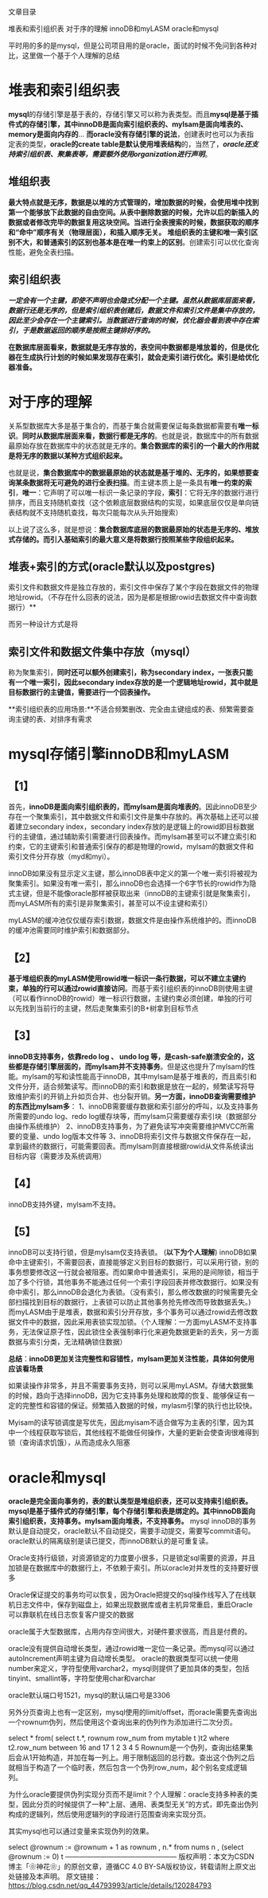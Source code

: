 文章目录

堆表和索引组织表
对于序的理解
innoDB和myLASM
oracle和mysql

平时用的多的是mysql，但是公司项目用的是oracle，面试的时候不免问到各种对比，这里做一个基于个人理解的总结

# 堆表和索引组织表

**mysql**的存储引擎是基于表的，存储引擎又可以称为表类型。而且**mysql是基于插件式的存储引擎，其中innoDB是面向索引组织表的、mylsam是面向堆表的、memory是面向内存的**…
**而oracle没有存储引擎的说法**，创建表时也可以为表指定表的类型，**oracle的create table是默认使用堆表结构**的，当然了，***oracle还支持索引组织表、聚集表等，需要额外使用organization进行声明***。

[^Tips]: 之前我一直先入为主，认为索引组织表是主要的表类型。其实堆表是使用最多的，mysql最早默认存储引擎mylsam也是基于堆表的。postgreSQL也是完全面向堆表的

## **堆组织表**

**最大特点就是无序，数据是以堆的方式管理的，增加数据的时候，会使用堆中找到第一个能够放下此数据的自由空间。从表中删除数据的时候，允许以后的新插入的数据或者修改完毕的数据复用这块空间。当进行全表搜索的时候，数据获取的顺序和“命中”顺序有关（物理层面），和插入顺序无关。**
**堆组织表的主键和唯一索引区别不大，和普通索引的区别也基本是在唯一约束上的区别**。创建索引可以优化查询性能，避免全表扫描。

## **索引组织表** 

  ***一定会有一个主键，即使不声明也会隐式分配一个主键。虽然从数据库层面来看，数据行还是无序的，但是索引组织表创建后，数据文件和索引文件是集中存放的，因此至少会存在一个主键索引。当数据进行查询的时候，优化器会看到表中存在索引，于是数据返回的顺序是按照主键排好序的。***

**在数据库层面看来，数据就是无序存放的，表空间中数据都是堆放着的，但是优化器在生成执行计划的时候如果发现存在索引，就会走索引进行优化。索引是给优化器准备。**

# 对于序的理解

关系型数据库大多是基于集合的，而基于集合就需要保证每条数据都需要有**唯一标识**。**同时从数据库层面来看，数据行都是无序的**。也就是说，数据库中的所有数据最原始存放在数据库中的状态就是无序的。**集合数据库的索引的一个最大的作用就是将无序的数据以某种方式组织起来。**

[^tips]: 这应该也是为什么采用B+树这种使得“数据有序”的结构作为基础的索引，而哈希索引这种底层无序的数据结构一般用于非基础索引。

也就是说，**集合数据库中的数据最原始的状态就是基于堆的、无序的，如果想要查询某条数据将无可避免的进行全表扫描**。而主键本质上是一条具有**唯一约束的索引**，**唯一**：它声明了可以唯一标识一条记录的字段，**索引**：它将无序的数据行进行排序，而且支持随机查找（这个依赖底层数据结构的实现，如果底层仅仅是单向链表结构就不支持随机查找，每次只能每次从头开始搜索）

以上说了这么多，就是想说：**集合数据库底层的数据最原始的状态是无序的、堆放式存储的。而引入基础索引的最大意义是将数据行按照某些字段组织起来。**

## 

## 堆表+索引的方式(oracle默认以及postgres)

索引文件和数据文件是独立存放的，索引文件中保存了某个字段在数据文件的物理地址rowid。（不存在什么回表的说法，因为是都是根据rowid去数据文件中查询数据行）**

而另一种设计方式是将

## 索引文件和数据文件集中存放（mysql）

称为聚集索引，**同时还可以额外创建索引，称为secondary index，一张表只能有一个唯一索引，因此secondary index存放的是一个逻辑地址rowid，其中就是目标数据行的主键值，需要进行一个回表操作。**

**索引组织表的应用场景:**不适合频繁删改、完全由主键组成的表、频繁需要查询主键的表、对排序有需求

# mysql存储引擎innoDB和myLASM

## **【1】**

首先，**innoDB是面向索引组织表的，而mylsam是面向堆表的**。因此innoDB至少存在一个聚集索引，其中数据文件和索引文件是集中存放的。再次基础上还可以接着建立secondary index，secondary index存放的是逻辑上的rowid即目标数据行的主键值，通过辅助索引需要进行回表操作。而mylsam甚至可以不建立索引和约束，它的主键索引和普通索引保存的都是物理的rowid，mylsam的数据文件和索引文件分开存放（myd和myi）。

innoDB如果没有显示定义主键，那么innoDB表中定义的第一个唯一索引将被视为聚集索引。如果没有唯一索引，那么innoDB也会选择一个6字节长的rowid作为隐式主键，但是不能像oracle那样被获取出来（innoDB的主键索引就是聚集索引，而myLASM所有的索引是非聚集索引，甚至可以不设主键和索引）

myLASM的缓冲池仅仅缓存索引数据，数据文件是由操作系统维护的。而innoDB的缓冲池需要同时维护索引和数据部分。

## 【2】

**基于堆组织表的myLASM使用rowid唯一标识一条行数据，可以不建立主键约束，单独的行可以通过rowid直接访问**。而基于索引组织表的innoDB则使用主键（可以看作innoDB的rowid）唯一标识行数据，主键约束必须创建，单独的行可以先找到当前行的主键，然后走聚集索引的B+树拿到目标节点

## 【3】

**innoDB支持事务，依靠redo log 、 undo log 等，是cash-safe崩溃安全的，这些都是存储引擎层面的，而mylsam并不支持事务**。但是这也提升了mylsam的性能。mylsam的写和读性能高于innoDB，其中mylsam是基于堆表的，而且索引和文件分开，适合频繁读写。而innoDB的索引和数据是放在一起的，频繁读写将导致维护索引的开销上升如页合并、也分裂开销。**另一方面，innoDB查询需要维护的东西比mylsam多**：
1、innoDB需要缓存数据和索引部分的呼叫，以及支持事务所需要的undo log、redo log缓存块等，而mylsam只需要缓存索引块（数据部分由操作系统维护）
2、innoDB支持事务，为了避免读写冲突需要维护MVCC所需要的变量、undo log版本文件等
3、innoDB将索引文件与数据文件保存在一起，拿到最终的数据行，可能需要回表。而mylsam则直接根据rowid从文件系统读出目标内容（需要涉及系统调用）

## 【4】

innoDB支持外键，mylsam不支持。

## 【5】

innoDB可以支持行锁，但是mylsam仅支持表锁。
(**以下为个人理解**)
innoDB如果命中主键索引，不需要回表，直接能够定义到目标的数据行，可以采用行锁，别的事务想要修改这一行就会被阻塞。而如果命中普通索引，采用的是间隙锁，相当于加了多个行锁，其他事务不能通过任何一个索引字段回表并修改数据行。如果没有命中索引，那么innoDB会退化为表锁。（没有索引，那么修改数据的时候需要先全部扫描找到目标的数据行，上表锁可以防止其他事务抢先修改而导致数据丢失。)
而myLASM由于是堆表，数据和索引分开存放，多个事务可以通过rowid去修改数据文件中的数据，因此采用表锁实现加锁。（个人理解：一方面myLASM不支持事务，无法保证原子性，因此锁住全表强制串行化来避免数据更新的丢失，另一方面数据与索引分类，无法精确锁住数据）

**总结**：**innoDB更加关注完整性和容错性，mylsam更加关注性能，具体如何使用应该看场景**

如果读操作非常多，并且不需要事务支持，则可以采用myLASM。存储大数据集的时候，趋向于选择innoDB，因为它支持事务处理和故障的恢复、能够保证有一定的完整性和容错的保证。频繁插入数据的时候，mylasm引擎的执行也比较快。

Myisam的读写锁调度是写优先，因此myisam不适合做写为主表的引擎，因为其中一个线程获取写锁后，其他线程不能做任何操作，大量的更新会使查询很难得到锁（查询请求饥饿），从而造成永久阻塞

# oracle和mysql

**oracle是完全面向事务的，表的默认类型是堆组织表，还可以支持索引组织表。mysql是基于插件式的存储引擎，每个存储引擎和表是绑定的。其中innoDB面向索引组织表，支持事务。mylsam面向堆表，不支持事务。**
mysql innoDB的事务默认是自动提交，oracle默认不自动提交，需要手动提交，需要写commit语句。oracle默认的隔离级别是读已提交，而innoDB默认的是可重复读。

Oracle支持行级锁，对资源锁定的力度要小很多，只是锁定sql需要的资源，并且加锁是在数据库中的数据行上，不依赖于索引。所以oracle对并发性的支持要好很多

Oracle保证提交的事务均可以恢复，因为Oracle把提交的sql操作线写入了在线联机日志文件中，保存到磁盘上，如果出现数据库或者主机异常重启，重启Oracle可以靠联机在线日志恢复客户提交的数据

oracle属于大型数据库，占用内存空间很大，对硬件要求很高，而且是付费的。

oracle没有提供自动增长类型，通过rowid唯一定位一条记录。而mysql可以通过autoIncrement声明主键为自动增长类型。
oracle的数据类型可以统一使用number来定义，字符型使用varchar2，mysql则提供了更加具体的类型，包括tinyint、smallint等，字符型使用char和varchar

oracle默认端口号1521，mysql的默认端口号是3306

另外分页查询上也有一定区别，mysql使用的limit/offset，而oracle需要先查询出一个rownum伪列，然后使用这个查询出来的伪列作为添加进行二次分页。

select *
from(
select t.*, rownum row_num from mytable t
)t2
where t2.row_num between 16 and 17
1
2
3
4
5
Rownum是一个伪列，查询出结果集后会从1开始构造，并加在每一列上。用于限制返回的总行数。查出这个伪列之后就相当于构造了一个临时表，然后包含一个伪列row_num，起个别名变成逻辑列。

为什么oracle要提供伪列实现分页而不是limit？个人理解：oracle支持多种表的类型，因此分页的时候提供了一种“上层、通用、表类型无关”的方式，即先查出伪列构成的逻辑列，然后使用逻辑列的字段进行范围查询来实现分页。

其实mysql也可以通过变量来实现伪列的效果。

select @rownum := @rownum + 1 as rownum , n.*
from nums n , (select @rownum := 0) t
————————————————
版权声明：本文为CSDN博主「❀神花❀」的原创文章，遵循CC 4.0 BY-SA版权协议，转载请附上原文出处链接及本声明。
原文链接：https://blog.csdn.net/qq_44793993/article/details/120284793